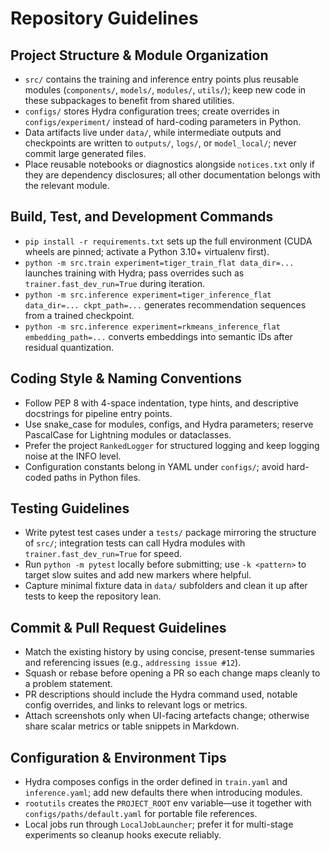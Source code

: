 # Repository Guidelines

## Project Structure & Module Organization
- `src/` contains the training and inference entry points plus reusable modules (`components/`, `models/`, `modules/`, `utils/`); keep new code in these subpackages to benefit from shared utilities.
- `configs/` stores Hydra configuration trees; create overrides in `configs/experiment/` instead of hard-coding parameters in Python.
- Data artifacts live under `data/`, while intermediate outputs and checkpoints are written to `outputs/`, `logs/`, or `model_local/`; never commit large generated files.
- Place reusable notebooks or diagnostics alongside `notices.txt` only if they are dependency disclosures; all other documentation belongs with the relevant module.

## Build, Test, and Development Commands
- `pip install -r requirements.txt` sets up the full environment (CUDA wheels are pinned; activate a Python 3.10+ virtualenv first).
- `python -m src.train experiment=tiger_train_flat data_dir=...` launches training with Hydra; pass overrides such as `trainer.fast_dev_run=True` during iteration.
- `python -m src.inference experiment=tiger_inference_flat data_dir=... ckpt_path=...` generates recommendation sequences from a trained checkpoint.
- `python -m src.inference experiment=rkmeans_inference_flat embedding_path=...` converts embeddings into semantic IDs after residual quantization.

## Coding Style & Naming Conventions
- Follow PEP 8 with 4-space indentation, type hints, and descriptive docstrings for pipeline entry points.
- Use snake_case for modules, configs, and Hydra parameters; reserve PascalCase for Lightning modules or dataclasses.
- Prefer the project `RankedLogger` for structured logging and keep logging noise at the INFO level.
- Configuration constants belong in YAML under `configs/`; avoid hard-coded paths in Python files.

## Testing Guidelines
- Write pytest test cases under a `tests/` package mirroring the structure of `src/`; integration tests can call Hydra modules with `trainer.fast_dev_run=True` for speed.
- Run `python -m pytest` locally before submitting; use `-k <pattern>` to target slow suites and add new markers where helpful.
- Capture minimal fixture data in `data/` subfolders and clean it up after tests to keep the repository lean.

## Commit & Pull Request Guidelines
- Match the existing history by using concise, present-tense summaries and referencing issues (e.g., `addressing issue #12`).
- Squash or rebase before opening a PR so each change maps cleanly to a problem statement.
- PR descriptions should include the Hydra command used, notable config overrides, and links to relevant logs or metrics.
- Attach screenshots only when UI-facing artefacts change; otherwise share scalar metrics or table snippets in Markdown.

## Configuration & Environment Tips
- Hydra composes configs in the order defined in `train.yaml` and `inference.yaml`; add new defaults there when introducing modules.
- `rootutils` creates the `PROJECT_ROOT` env variable—use it together with `configs/paths/default.yaml` for portable file references.
- Local jobs run through `LocalJobLauncher`; prefer it for multi-stage experiments so cleanup hooks execute reliably.
